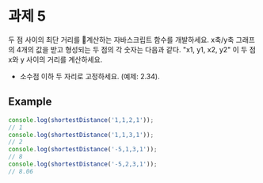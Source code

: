 # 과제 5

두 점 사이의 최단 거리를 계산하는 자바스크립트 함수를 개발하세요.
x축/y축 그래프의 4개의 값을 받고 형성되는 두 점의 각 숫자는 다음과 같다.
"x1, y1, x2, y2"
이 두 점 x와 y 사이의 거리를 계산하세요. 

- 소수점 이하 두 자리로 고정하세요. (예제: 2.34).

## Example

```javascript
console.log(shortestDistance('1,1,2,1'));
// 1
console.log(shortestDistance('1,1,3,1'));
// 2
console.log(shortestDistance('-5,1,3,1'));
// 8
console.log(shortestDistance('-5,2,3,1'));
// 8.06
```

